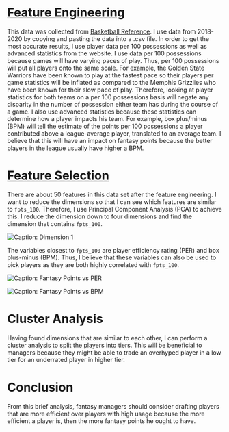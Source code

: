 # [Feature Engineering](https://github.com/mattflaherty97/fantasy_basketball/blob/main/00_feature_engineering/import_data.Rmd)

This data was collected from [Basketball Reference](https://www.basketball-reference.com/). I use data from 2018-2020 by copying and pasting the data into a .csv file. In order to get the most accurate results, I use player data per 100 possessions as well as advanced statistics from the website. I use data per 100 possessions because games will have varying paces of play. Thus, per 100 possessions will put all players onto the same scale. For example, the Golden State Warriors have been known to play at the fastest pace so their players per game statistics will be inflated as compared to the Memphis Grizzlies who have been known for their slow pace of play. Therefore, looking at player statistics for both teams on a per 100 possessions basis will negate any disparity in the number of possession either team has during the course of a game. I also use advanced statistics because these statistics can determine how a player impacts his team. For example, box plus/minus (BPM) will tell the estimate of the points per 100 possessions a player contributed above a league-average player, translated to an average team. I believe that this will have an impact on fantasy points because the better players in the league usually have higher a BPM.

# [Feature Selection](https://github.com/mattflaherty97/fantasy_basketball/blob/main/10_exploration/feature_selection.md)

There are about 50 features in this data set after the feature engineering. I want to reduce the dimensions so that I can see which features are similar to `fpts_100`. Therefore, I use Principal Component Analysis (PCA) to achieve this. I reduce the dimension down to four dimensions and find the dimension that contains `fpts_100`.

![Caption: Dimension 1](https://github.com/mattflaherty97/fantasy_basketball/blob/main/10_exploration/feature_selection_files/figure-gfm/component_contribution-1.png)

The variables closest to `fpts_100` are player efficiency rating (PER) and box plus-minus (BPM). Thus, I believe that these variables can also be used to pick players as they are both highly correlated with `fpts_100`.

![Caption: Fantasy Points vs PER](https://github.com/mattflaherty97/fantasy_basketball/blob/main/10_exploration/feature_selection_files/figure-gfm/per_fpts-1.png)

![Caption: Fantasy Points vs BPM](https://github.com/mattflaherty97/fantasy_basketball/blob/main/10_exploration/feature_selection_files/figure-gfm/bpm_fpts-1.png)

# Cluster Analysis

Having found dimensions that are similar to each other, I can perform a cluster analysis to split the players into tiers. This will be beneficial to managers because they might be able to trade an overhyped player in a low tier for an underrated player in higher tier.

# Conclusion

From this brief analysis, fantasy managers should consider drafting players that are more efficient over players with high usage because the more efficient a player is, then the more fantasy points he ought to have.
